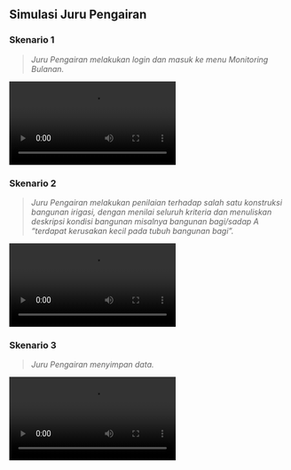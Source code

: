 ## Simulasi Juru Pengairan
### Skenario 1
> *Juru Pengairan melakukan login dan masuk ke menu Monitoring Bulanan.*

![Simulasi Skenario 1](media/juru-skenario-1.mp4 ':include :type=video controls width=100% height=500px')

### Skenario 2
> *Juru Pengairan melakukan penilaian terhadap salah satu konstruksi bangunan irigasi, dengan menilai seluruh kriteria dan menuliskan deskripsi kondisi bangunan misalnya bangunan bagi/sadap A “terdapat kerusakan kecil pada tubuh bangunan bagi”.*

![Simulasi Skenario 2](media/juru-skenario-2.mp4 ':include :type=video controls width=100% height=500px')

### Skenario 3
> *Juru Pengairan menyimpan data.*

![Simulasi Skenario 3](media/juru-skenario-3.mp4 ':include :type=video controls width=100% height=500px')


